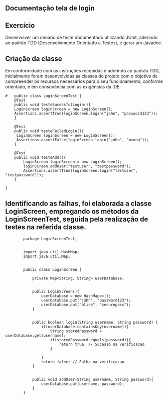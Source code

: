 ## Documentação tela de login

## Exercício

Desenvolver um cenário de teste documentado utilizando JUnit, aderindo ao padrão TDD (Desenvolvimento Orientado a Testes), e gerar um Javadoc.

## Criação da classe

Em conformidade com as instruções recebidas e aderindo ao padrão TDD, inicialmente foram desenvolvidas as classes do projeto com o objetivo de compreender os recursos necessários para o seu funcionamento, conforme orientado, e em consonância com as exigências da IDE.

    #   public class LoginScreenTest {
        @Test
        public void testeSucessfulLogin(){
        LoginScreen loginScreen = new LoginScreen();
        Assertions.assertTrue(loginScreen.login("john", "password123"));
        }
    
        @Test
        public void testeFailedLogin(){
         LoginScreen loginScreen = new LoginScreen();
         Assertions.assertFalse(loginScreen.login("john", "wrong"));
        }
    
        @Test
        public void testeAdd(){
            LoginScreen loginScreen = new LoginScreen();
            loginScreen.addUser("testuser", "testpassword");
            Assertions.assertTrue(loginScreen.login("testuser", "testpassword"));
        }
    
    }


## Identificando as falhas, foi elaborada a classe LoginScreen, empregando os métodos da LoginScreenTest, seguida pela realização de testes na referida classe.

            package LoginScreenTest;
            
            
            import java.util.HashMap;
            import java.util.Map;
            
            
            public class LoginScreen {
            	
                private Map<String, String> userDatabase;
            
               
                public LoginScreen(){
                    userDatabase = new HashMap<>();
                    userDatabase.put("john", "password123");
                    userDatabase.put("alice", "securepass");
                }
            
            
                public boolean login(String username, String password) {
                    if(userDatabase.containsKey(username)){
                        String storedPassword = userDatabase.get(username);
                        if(storedPassword.equals(password)){
                            return true; // Sucesso na verificacao
                        }
            
                    }
                    return false; // Falha na verificacao
                }
            
               
                public void addUser(String username, String password){
                    userDatabase.put(username, password);
                }
            }
